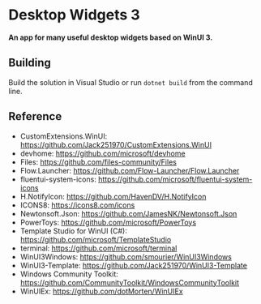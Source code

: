 # Desktop Widgets 3

**An app for many useful desktop widgets based on WinUI 3.**

## Building

Build the solution in Visual Studio or run `dotnet build` from the command line.

## Reference
* CustomExtensions.WinUI: https://github.com/Jack251970/CustomExtensions.WinUI
* devhome: https://github.com/microsoft/devhome
* Files: https://github.com/files-community/Files
* Flow.Launcher: https://github.com/Flow-Launcher/Flow.Launcher
* fluentui-system-icons: https://github.com/microsoft/fluentui-system-icons
* H.NotifyIcon: https://github.com/HavenDV/H.NotifyIcon
* ICONS8: https://icons8.com/icons
* Newtonsoft.Json: https://github.com/JamesNK/Newtonsoft.Json
* PowerToys: https://github.com/microsoft/PowerToys
* Template Studio for WinUI (C#): https://github.com/microsoft/TemplateStudio
* terminal: https://github.com/microsoft/terminal
* WinUI3Windows: https://github.com/smourier/WinUI3Windows
* WinUI3-Template: https://github.com/Jack251970/WinUI3-Template
* Windows Community Toolkit: https://github.com/CommunityToolkit/WindowsCommunityToolkit
* WinUIEx: https://github.com/dotMorten/WinUIEx